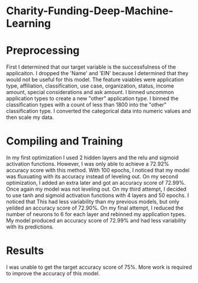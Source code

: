 # Charity-Funding-Deep-Machine-Learning

# Preprocessing
First I determined that our target variable is the successfulness of the applicaiton. I dropped the 'Name' and 'EIN' because I determined that they would not be useful for this model. The feature vaiables were application type, affiliation, classification, use case, organization, status, income amount, special considerations and ask amount. I binned uncommon application types to create a new "other" application type. I binned the classification types with a count of less than 1800 into the "other" classification type. I converted the categorical data into numeric values and then scale my data. 

# Compiling and Training
In my first optimization I used 2 hidden layers and the relu and sigmoid activation functions. However, I was only able to achieve a 72.92% accuracy score with this method. With 100 epochs, I noticed that my model was fluxuating with its accuracy instead of leveling out. On my second optimization, I added an extra later and got an accuracy score of 72.99%. Once again my model was not leveling out. On my third attempt, I decided to use tanh and sigmoid activation functions with 4 layers and 50 epochs. I noticed that This had less variability than my previous models, but only yeilded an accuracy score of 72.90%. On my final attempt, I reduced the number of neurons to 6 for each layer and rebinned my application types. My model produced an accuracy score of 72.99% and had less variability with its predictions. 

# Results
I was unable to get the target accuracy score of 75%. More work is required to improve the accuracy of this model. 